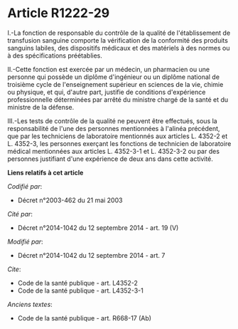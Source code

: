 # Article R1222-29

I.-La fonction de responsable du contrôle de la qualité de l'établissement de transfusion sanguine comporte la vérification
de la conformité des produits sanguins labiles, des dispositifs médicaux et des matériels à des normes ou à des
spécifications préétablies. 

II.-Cette fonction est exercée par un médecin, un pharmacien ou une personne qui possède un diplôme d'ingénieur ou un diplôme
national de troisième cycle de l'enseignement supérieur en sciences de la vie, chimie ou physique, et qui, d'autre part,
justifie de conditions d'expérience professionnelle déterminées par arrêté du ministre chargé de la santé et du ministre de
la défense. 

III.-Les tests de contrôle de la qualité ne peuvent être effectués, sous la responsabilité de l'une des personnes mentionnées
à l'alinéa précédent, que par les techniciens de laboratoire mentionnés aux articles L. 4352-2 et L. 4352-3, les personnes
exerçant les fonctions de technicien de laboratoire médical mentionnées aux articles L. 4352-3-1 et L. 4352-3-2 ou par des
personnes justifiant d'une expérience de deux ans dans cette activité.

**Liens relatifs à cet article**

_Codifié par_:

  - Décret n°2003-462 du 21 mai 2003

_Cité par_:

  - Décret n°2014-1042 du 12 septembre 2014 - art. 19 (V)

_Modifié par_:

  - Décret n°2014-1042 du 12 septembre 2014 - art. 7

_Cite_:

  - Code de la santé publique - art. L4352-2
  - Code de la santé publique - art. L4352-3-1

_Anciens textes_:

  - Code de la santé publique - art. R668-17 (Ab)
